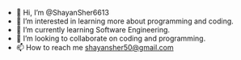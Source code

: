 - 👋 Hi, I’m @ShayanSher6613
- 👀 I’m interested in learning more about programming and coding.
- 🌱 I’m currently learning Software Engineering.
- 💞️ I’m looking to collaborate on coding and programming.
- 📫 How to reach me shayansher50@gmail.com

<!---
ShayanSher6613/ShayanSher6613 is a ✨ special ✨ repository because its `README.md` (this file) appears on your GitHub profile.
You can click the Preview link to take a look at your changes.
--->
